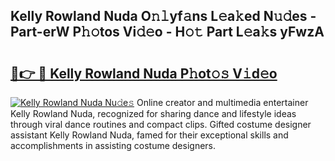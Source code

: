## Kelly Rowland Nuda O𝚗𝚕yf𝚊ns L𝚎a𝚔ed N𝚞𝚍es - Part-erW P𝚑𝚘tos Vi𝚍𝚎o - H𝚘𝚝 Part L𝚎a𝚔s yFwzA

# <h2><a href="http://kf5w9v.oniu.top/?m=Kelly+Rowland+Nuda">🔗👉 🔴 Kelly Rowland Nuda P𝚑ot𝚘𝚜 V𝚒d𝚎o</a></h2>

[![Kelly Rowland Nuda Nu𝚍e𝚜](https://i.imgur.com/0qMVB7G.gif)](http://kf5w9v.oniu.top/?m=Kelly+Rowland+Nuda)
Online creator and multimedia entertainer Kelly Rowland Nuda, recognized for sharing dance and lifestyle ideas through viral dance routines and compact clips. Gifted costume designer assistant Kelly Rowland Nuda, famed for their exceptional skills and accomplishments in assisting costume designers.  
